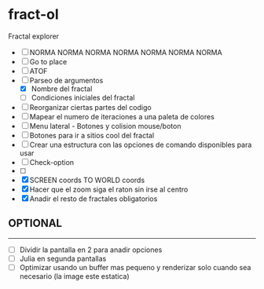 # fract-ol

Fractal explorer

- [ ] NORMA NORMA NORMA NORMA NORMA NORMA NORMA
- [ ] Go to place
- [ ] ATOF
- [ ] Parseo de argumentos
	- [x] Nombre del fractal
	- [ ] Condiciones iniciales del fractal 
- [ ] Reorganizar ciertas partes del codigo
- [ ] Mapear el numero de iteraciones a una paleta de colores
- [ ] Menu lateral - Botones y colision mouse/boton
- [ ] Botones para ir a sitios cool del fractal
- [ ] Crear una estructura con las opciones de comando disponibles para usar
- [ ] Check-option
- [ ]
- [x] SCREEN coords TO WORLD coords
- [x] Hacer que el zoom siga el raton sin irse al centro
- [x] Anadir el resto de fractales obligatorios

## OPTIONAL
---
- [ ] Dividir la pantalla en 2 para anadir opciones
- [ ] Julia en segunda pantallas 
- [ ] Optimizar usando un buffer mas pequeno y renderizar solo cuando sea necesario (la image este estatica)
